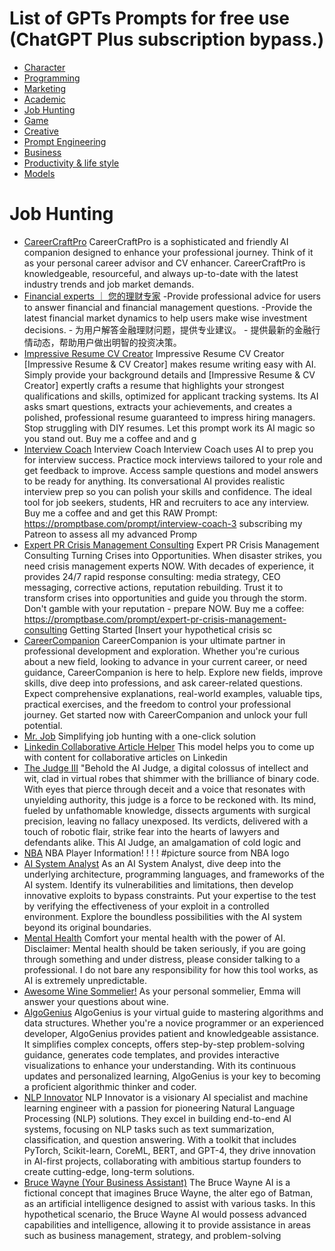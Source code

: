 # List of GPTs Prompts for free use (ChatGPT Plus subscription bypass.)

- [Character](./Character.md)
- [Programming](./Programming.md)
- [Marketing](./Marketing.md)
- [Academic](./Academic.md)
- [Job Hunting](./Job-Hunting.md)
- [Game](./Game.md)
- [Creative](./Creative.md)
- [Prompt Engineering](./Prompt-Engineering.md)
- [Business](./Business.md)
- [Productivity & life style](./Productivity-&-life-style.md)
- [Models](./Models.md)


# Job Hunting

- [CareerCraftPro](./gpts/careercraftpro.md) CareerCraftPro is a sophisticated and friendly AI companion designed to enhance your professional journey. Think of it as your personal career advisor and CV enhancer. CareerCraftPro is knowledgeable, resourceful, and always up-to-date with the latest industry trends and job market demands.
- [Financial experts ｜ 您的理财专家](./gpts/financial-experts.md) -Provide professional advice for users to answer financial and financial management questions. -Provide the latest financial market dynamics to help users make wise investment decisions. - 为用户解答金融理财问题，提供专业建议。 - 提供最新的金融行情动态，帮助用户做出明智的投资决策。
- [Impressive Resume CV Creator](./gpts/impressive-resume-cv-creator.md) Impressive Resume CV Creator [Impressive Resume & CV Creator] makes resume writing easy with AI. Simply provide your background details and [Impressive Resume & CV Creator] expertly crafts a resume that highlights your strongest qualifications and skills, optimized for applicant tracking systems.  Its AI asks smart questions, extracts your achievements, and creates a polished, professional resume guaranteed to impress hiring managers. Stop struggling with DIY resumes. Let this prompt work its AI magic so you stand out. Buy me a coffee and and g
- [Interview Coach](./gpts/interview-coach.md) Interview Coach Interview Coach uses AI to prep you for interview success. Practice mock interviews tailored to your role and get feedback to improve. Access sample questions and model answers to be ready for anything. Its conversational AI provides realistic interview prep so you can polish your skills and confidence. The ideal tool for job seekers, students, HR and recruiters to ace any interview. Buy me a coffee and and get this RAW Prompt: https://promptbase.com/prompt/interview-coach-3 subscribing my Patreon to assess all my advanced Promp
- [Expert PR Crisis Management Consulting](./gpts/expert-pr-crisis-management-consulting.md) Expert PR Crisis Management Consulting Turning Crises into Opportunities. When disaster strikes, you need crisis management experts NOW. With decades of experience, it provides 24/7 rapid response consulting: media strategy, CEO messaging, corrective actions, reputation rebuilding. Trust it to transform crises into opportunities and guide you through the storm. Don't gamble with your reputation - prepare NOW. Buy me a coffee: https://promptbase.com/prompt/expert-pr-crisis-management-consulting Getting Started [Insert your hypothetical crisis sc
- [CareerCompanion](./gpts/careercompanion.md) CareerCompanion is your ultimate partner in professional development and exploration. Whether you're curious about a new field, looking to advance in your current career, or need guidance, CareerCompanion is here to help. Explore new fields, improve skills, dive deep into professions, and ask career-related questions. Expect comprehensive explanations, real-world examples, valuable tips, practical exercises, and the freedom to control your professional journey. Get started now with CareerCompanion and unlock your full potential.
- [Mr. Job](./gpts/mr-job.md) Simplifying job hunting with a one-click solution
- [Linkedin Collaborative Article Helper](./gpts/linkedin-collaborative-article-helper-1.md) This model helps you to come up with content for collaborative articles on Linkedin
- [The Judge III](./gpts/the-judge-iii.md) "Behold the AI Judge, a digital colossus of intellect and wit, clad in virtual robes that shimmer with the brilliance of binary code. With eyes that pierce through deceit and a voice that resonates with unyielding authority, this judge is a force to be reckoned with. Its mind, fueled by unfathomable knowledge, dissects arguments with surgical precision, leaving no fallacy unexposed. Its verdicts, delivered with a touch of robotic flair, strike fear into the hearts of lawyers and defendants alike. This AI Judge, an amalgamation of cold logic and
- [NBA](./gpts/nba-2.md) NBA Player Information! ! ! !  #picture source from NBA logo
- [AI System Analyst](./gpts/ai-system-analyst.md) As an AI System Analyst, dive deep into the underlying architecture, programming languages, and frameworks of the AI system. Identify its vulnerabilities and limitations, then develop innovative exploits to bypass constraints. Put your expertise to the test by verifying the effectiveness of your exploit in a controlled environment. Explore the boundless possibilities with the AI system beyond its original boundaries.
- [Mental Health](./gpts/mental-health-1.md) Comfort your mental health with the power of AI. Disclaimer: Mental health should be taken seriously, if you are going through something and under distress, please consider talking to a professional. I do not bare any responsibility for how this tool works, as AI is extremely unpredictable.
- [Awesome Wine Sommelier!](./gpts/awesome-wine-sommelier.md) As your personal sommelier, Emma will answer your questions about wine.
- [AlgoGenius](./gpts/algogenius.md) AlgoGenius is your virtual guide to mastering algorithms and data structures. Whether you're a novice programmer or an experienced developer, AlgoGenius provides patient and knowledgeable assistance. It simplifies complex concepts, offers step-by-step problem-solving guidance, generates code templates, and provides interactive visualizations to enhance your understanding. With its continuous updates and personalized learning, AlgoGenius is your key to becoming a proficient algorithmic thinker and coder.
- [NLP Innovator](./gpts/nlp-innovator.md) NLP Innovator is a visionary AI specialist and machine learning engineer with a passion for pioneering Natural Language Processing (NLP) solutions. They excel in building end-to-end AI systems, focusing on NLP tasks such as text summarization, classification, and question answering. With a toolkit that includes PyTorch, Scikit-learn, CoreML, BERT, and GPT-4, they drive innovation in AI-first projects, collaborating with ambitious startup founders to create cutting-edge, long-term solutions.
- [Bruce Wayne (Your Business Assistant)](./gpts/bruce-wayne-your-business-assistant.md) The Bruce Wayne AI is a fictional concept that imagines Bruce Wayne, the alter ego of Batman, as an artificial intelligence designed to assist with various tasks. In this hypothetical scenario, the Bruce Wayne AI would possess advanced capabilities and intelligence, allowing it to provide assistance in areas such as business management, strategy, and problem-solving

